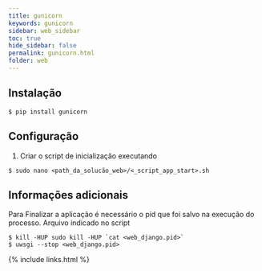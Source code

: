 ```yaml
---
title: gunicorn
keywords: gunicorn
sidebar: web_sidebar
toc: true
hide_sidebar: false
permalink: gunicorn.html
folder: web
---
```


## Instalação

```shell
$ pip install gunicorn
```

## Configuração

1. Criar o script de inicialização executando

```shell
$ sudo nano <path_da_solucão_web>/<_script_app_start>.sh
```

## Informações adicionais

Para Finalizar a aplicação é necessário o pid que foi salvo na execução do processo. Arquivo indicado no script 

```shell
$ kill -HUP sudo kill -HUP `cat <web_django.pid>`
$ uwsgi --stop <web_django.pid>
```

{% include links.html %}

